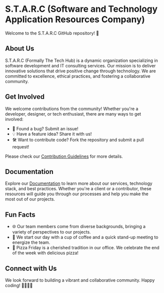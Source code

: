 # S.T.A.R.C (Software and Technology Application Resources Company)

Welcome to the S.T.A.R.C GitHub repository! 🚀

## About Us

S.T.A.R.C (Formally The Tech Hub) is a dynamic organization specializing in software development and IT consulting services. Our mission is to deliver innovative solutions that drive positive change through technology. We are committed to excellence, ethical practices, and fostering a collaborative community.

## Get Involved

We welcome contributions from the community! Whether you're a developer, designer, or tech enthusiast, there are many ways to get involved:

- 🐛 Found a bug? Submit an issue!
- 💡 Have a feature idea? Share it with us!
- 🛠 Want to contribute code? Fork the repository and submit a pull request!

Please check our [Contribution Guidelines](CONTRIBUTING.md) for more details.

## Documentation

Explore our [Documentation](docs/) to learn more about our services, technology stack, and best practices. Whether you're a client or a contributor, these resources will guide you through our processes and help you make the most out of our projects.

## Fun Facts

- 🌐 Our team members come from diverse backgrounds, bringing a variety of perspectives to our projects.
- 🚀 We start our day with a cup of coffee and a quick stand-up meeting to energize the team.
- 🍕 Pizza Friday is a cherished tradition in our office. We celebrate the end of the week with delicious pizza!

## Connect with Us


We look forward to building a vibrant and collaborative community. Happy coding! 👩‍💻👨‍💻

